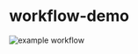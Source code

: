 # workflow-demo

![example workflow](https://github.com/ralfstuckert/workflow-demo/actions/workflows/ci.yml/badge.svg)



